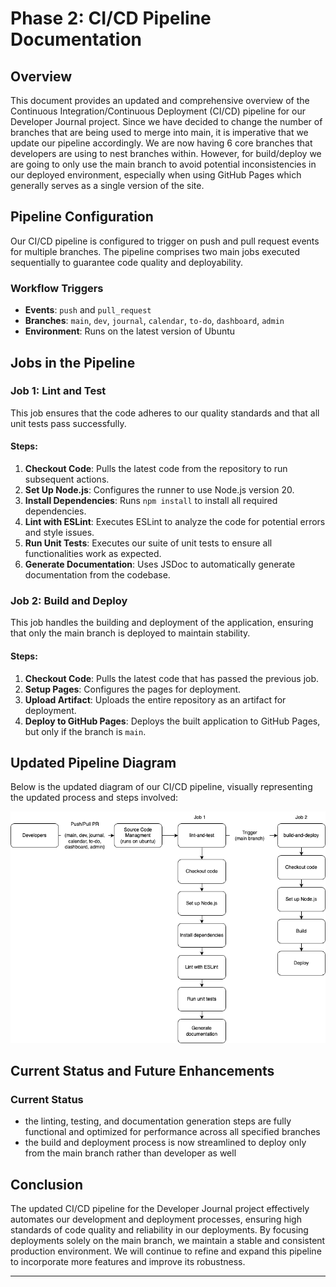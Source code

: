 # Phase 2: CI/CD Pipeline Documentation

## Overview

This document provides an updated and comprehensive overview of the Continuous Integration/Continuous Deployment (CI/CD) pipeline for our Developer Journal project. Since we have decided to change the number of branches that are being used to merge into main, it is imperative that we update our pipeline accordingly. We are now having 6 core branches that developers are using to nest branches within. However, for build/deploy we are going to only use the main branch to avoid potential inconsistencies in our deployed environment, especially when using GitHub Pages which generally serves as a single version of the site.

## Pipeline Configuration

Our CI/CD pipeline is configured to trigger on push and pull request events for multiple branches. The pipeline comprises two main jobs executed sequentially to guarantee code quality and deployability.

### Workflow Triggers

- **Events**: `push` and `pull_request`
- **Branches**: `main`, `dev`, `journal`, `calendar`, `to-do`, `dashboard`, `admin`
- **Environment**: Runs on the latest version of Ubuntu

## Jobs in the Pipeline

### Job 1: Lint and Test

This job ensures that the code adheres to our quality standards and that all unit tests pass successfully.

#### Steps:

1. **Checkout Code**: Pulls the latest code from the repository to run subsequent actions.
2. **Set Up Node.js**: Configures the runner to use Node.js version 20.
3. **Install Dependencies**: Runs `npm install` to install all required dependencies.
4. **Lint with ESLint**: Executes ESLint to analyze the code for potential errors and style issues.
5. **Run Unit Tests**: Executes our suite of unit tests to ensure all functionalities work as expected.
6. **Generate Documentation**: Uses JSDoc to automatically generate documentation from the codebase.

### Job 2: Build and Deploy

This job handles the building and deployment of the application, ensuring that only the main branch is deployed to maintain stability.

#### Steps:

1. **Checkout Code**: Pulls the latest code that has passed the previous job.
2. **Setup Pages**: Configures the pages for deployment.
3. **Upload Artifact**: Uploads the entire repository as an artifact for deployment.
4. **Deploy to GitHub Pages**: Deploys the built application to GitHub Pages, but only if the branch is `main`.

## Updated Pipeline Diagram

Below is the updated diagram of our CI/CD pipeline, visually representing the updated process and steps involved:

![CI/CD Pipeline Phase 2 Diagram](phase2.drawio.png)

## Current Status and Future Enhancements

### Current Status

- the linting, testing, and documentation generation steps are fully functional and optimized for performance across all specified branches
- the build and deployment process is now streamlined to deploy only from the main branch rather than developer as well

## Conclusion

The updated CI/CD pipeline for the Developer Journal project effectively automates our development and deployment processes, ensuring high standards of code quality and reliability in our deployments. By focusing deployments solely on the main branch, we maintain a stable and consistent production environment. We will continue to refine and expand this pipeline to incorporate more features and improve its robustness.

---
